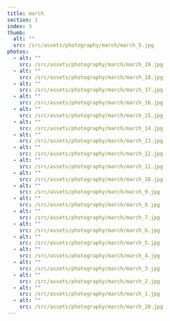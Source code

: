 ```yaml
---
title: march
section: 1
index: 3
thumb:
  alt: ""
  src: /src/assets/photography/march/march_5.jpg
photos:
  - alt: ""
    src: /src/assets/photography/march/march_19.jpg
  - alt: ""
    src: /src/assets/photography/march/march_18.jpg
  - alt: ""
    src: /src/assets/photography/march/march_17.jpg
  - alt: ""
    src: /src/assets/photography/march/march_16.jpg
  - alt: ""
    src: /src/assets/photography/march/march_15.jpg
  - alt: ""
    src: /src/assets/photography/march/march_14.jpg
  - alt: ""
    src: /src/assets/photography/march/march_13.jpg
  - alt: ""
    src: /src/assets/photography/march/march_12.jpg
  - alt: ""
    src: /src/assets/photography/march/march_11.jpg
  - alt: ""
    src: /src/assets/photography/march/march_10.jpg
  - alt: ""
    src: /src/assets/photography/march/march_9.jpg
  - alt: ""
    src: /src/assets/photography/march/march_8.jpg
  - alt: ""
    src: /src/assets/photography/march/march_7.jpg
  - alt: ""
    src: /src/assets/photography/march/march_6.jpg
  - alt: ""
    src: /src/assets/photography/march/march_5.jpg
  - alt: ""
    src: /src/assets/photography/march/march_4.jpg
  - alt: ""
    src: /src/assets/photography/march/march_3.jpg
  - alt: ""
    src: /src/assets/photography/march/march_2.jpg
  - alt: ""
    src: /src/assets/photography/march/march_1.jpg
  - alt: ""
    src: /src/assets/photography/march/march_20.jpg
---
```

